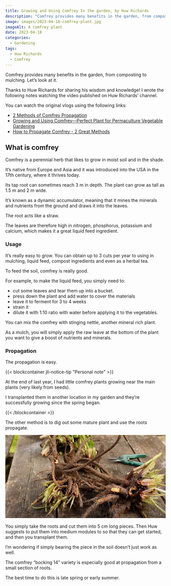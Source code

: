 ```yaml
---
title: Growing and Using Comfrey In the garden, by Huw Richards
description: "Comfrey provides many benefits in the garden, from composting to mulching. Let's look at it."
image: images/2023-04-18-comfrey-plant.jpg
imageAlt: A comfrey plant
date: 2023-04-18
categories:
  - Gardening
tags:
  - Huw Richards
  - Comfrey
---
```


Comfrey provides many benefits in the garden, from composting to mulching. Let’s look at it.

Thanks to Huw Richards for sharing his wisdom and knowledge! I wrote the following notes watching the video published on Huw Richards’ channel.

<!-- more -->

You can watch the original vlogs using the following links:

- [2 Methods of Comfrey Propagation](https://www.youtube.com/watch?v=yq3qloPXUzU)
- [Growing and Using Comfrey—Perfect Plant for Permaculture Vegetable Gardening](https://www.youtube.com/watch?v=z5BspGhgNrk)
- [How to Propagate Comfrey - 2 Great Methods](https://www.youtube.com/watch?v=KMdiDcLwthk)

## What is comfrey

Comfrey is a perennial herb that likes to grow in moist soil and in the shade.

It’s native from Europe and Asia and it was introduced into the USA in the 17th century, where it thrives today.

Its tap root can sometimes reach 3 m in depth. The plant can grow as tall as 1.5 m and 2 m wide.

It’s known as a dynamic accumulator, meaning that it mines the minerals and nutrients from the ground and draws it into the leaves.

The root acts like a straw.

The leaves are therefore high in nitrogen, phosphorus, potassium and calcium, which makes it a great liquid feed ingredient.

### Usage

It’s really easy to grow. You can obtain up to 3 cuts per year to using in mulching, liquid feed, compost ingredients and even as a herbal tea.

To feed the soil, comfrey is really good.

For example, to make the liquid feed, you simply need to:

- cut some leaves and tear them up into a bucket.
- press down the plant and add water to cover the materials
- leave it to ferment for 3 to 4 weeks
- strain it
- dilute it with 1:10 ratio with water before applying it to the vegetables.

You can mix the comfrey with stinging nettle, another mineral rich plant.

As a mulch, you will simply apply the raw leave at the bottom of the plant you want to give a boost of nutrients and minerals.

### Propagation

The propagation is easy.

{{< blockcontainer jli-notice-tip "Personal note" >}}

At the end of last year, I had little comfrey plants growing near the main plants (very likely from seeds).

I transplanted them in another location in my garden and they’re successfully growing since the spring began.

{{< /blockcontainer >}}

The other method is to dig out some mature plant and use the roots propagate.

![Large roots of comfrey, also called a “crown”](images/large-roots-of-comfrey.jpg 'Credits: image from the vlog of Huw Richards')

You simply take the roots and cut them into 5 cm long pieces. Then Huw suggests to put them into medium modules to so that they can get started, and then you transplant them.

I’m wondering if simply bearing the piece in the soil doesn’t just work as well.

The comfrey “bocking 14” variety is especially good at propagation from a small section of roots.

The best time to do this is late spring or early summer.
